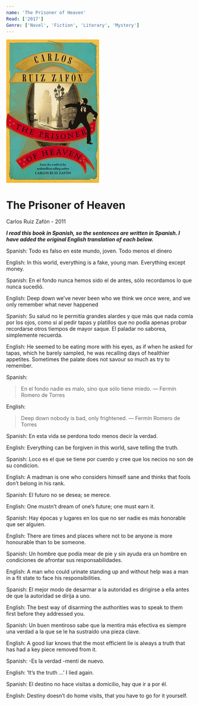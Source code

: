 ```yaml
---
name: 'The Prisoner of Heaven'
Read: ['2017']
Genre: ['Novel', 'Fiction', 'Literary', 'Mystery']
---
```


![Cover](./assets/the-prisoner-of-heaven.png)

# The Prisoner of Heaven

Carlos Ruiz Zafón - 2011

**_I read this book in Spanish, so the sentences are written in Spanish. I have added the original English translation of each below._**

Spanish: Todo es falso en este mundo, joven. Todo menos el dinero

English: In this world, everything is a fake, young man. Everything except money.

Spanish: En el fondo nunca hemos sido el de antes, sólo recordamos lo que nunca sucedió.

English: Deep down we’ve never been who we think we once were, and we only remember what never happened 

Spanish: Su salud no le permitía grandes alardes y que más que nada comía por los ojos, como si al pedir tapas y platillos que no podía apenas probar recordarse otros tiempos de mayor saque. El paladar no saborea, simplemente recuerda.

English: He seemed to be eating more with his eyes, as if when he asked for tapas, which he barely sampled, he was recalling days of healthier appetites. Sometimes the palate does not savour so much as try to remember. 

Spanish: 
> En el fondo nadie es malo, sino que sólo tiene miedo.
> — Fermín Romero de Torres

English: 
> Deep down nobody is bad, only frightened.
> — Fermín Romero de Torres

Spanish: En esta vida se perdona todo menos decir la verdad.

English: Everything can be forgiven in this world, save telling the truth.

Spanish: Loco es el que se tiene por cuerdo y cree que los necios no son de su condicion.

English: A madman is one who considers himself sane and thinks that fools don’t belong in his rank.

Spanish: El futuro no se desea; se merece.

English: One mustn’t dream of one’s future; one must earn it.

Spanish: Hay épocas y lugares en los que no ser nadie es más honorable que ser alguien.

English: There are times and places where not to be anyone is more honourable than to be someone.

Spanish: Un hombre que podía mear de pie y sin ayuda era un hombre en condiciones de afrontar sus responsabilidades.

English: A man who could urinate standing up and without help was a man in a fit state to face his responsibilities. 

Spanish: El mejor modo de desarmar a la autoridad es dirigirse a ella antes de que la autoridad se dirija a uno.

English: The best way of disarming the authorities was to speak to them first before they addressed you.

Spanish: Un buen mentiroso sabe que la mentira más efectiva es siempre una verdad a la que se le ha sustraído una pieza clave.

English: A good liar knows that the most efficient lie is always a truth that has had a key piece removed from it.

Spanish: -Es la verdad -mentí de nuevo.

English: ‘It’s the truth …’ I lied again.

Spanish: El destino no hace visitas a domicilio, hay que ir a por él.

English: Destiny doesn’t do home visits, that you have to go for it yourself.